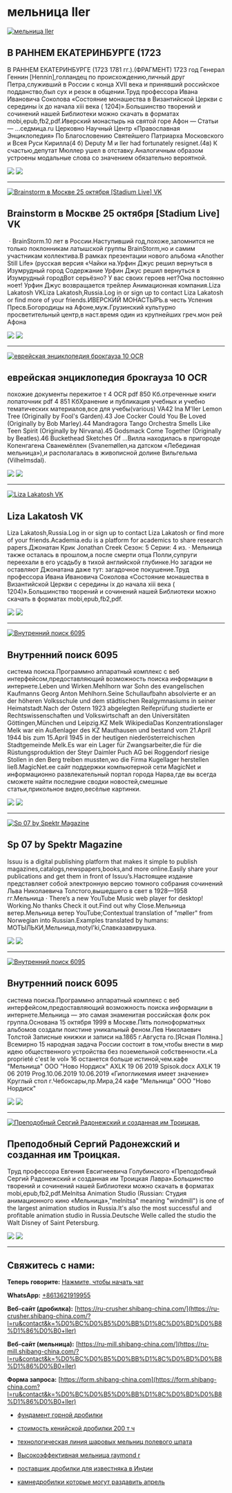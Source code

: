# мельница ller

<a href="https://swt.shibang-china.com/?l=ru&img&k=%D0%BC%D0%B5%D0%BB%D1%8C%D0%BD%D0%B8%D1%86%D0%B0+ller" target="_blank">![мельница ller](http://static.shibang-china.com/all-800x300/115.jpg)</a>

## В РАННЕМ ЕКАТЕРИНБУРГЕ (1723
В РАННЕМ ЕКАТЕРИНБУРГЕ (1723 1781 гг.).(ФРАГМЕНТ) 1723 год Генерал Геннин [Hennin],голландец по происхождению,личный друг Петра,служивший в России с конца XVII века и принявший российское подданство,был сух и резок в общении.Труд профессора Ивана Ивановича Соколова &#171;Состояние монашества в Византийской Церкви с середины ix до начала xiii века ( 1204)&#187;.Большинство творений и сочинений нашей Библиотеки можно скачать в форматах mobi,epub,fb2,pdf.Иверский монастырь на святой горе Афон — Статьи — …cедмица.ru Церковно Научный Центр &#171;Православная Энциклопедия&#187; По Благословению Святейшего Патриарха Московского и Всея Руси Кирилла(4 б) Deputy M и ller had fortunately resignet.(4в) К счастью,депутат Мюллер ушел в отставку.Аналогичным образом устроены модальные слова со значением обязательно вероятной.


<a href="https://whatsapp.shibangsoft.com/WhatsApp.php" target="_blank" title="WhatsApp">![](http://static.shibang-china.com/icon/whatsapp.png)</a> <a href="https://swt.shibang-china.com/?l=ru&icon&k=%D0%BC%D0%B5%D0%BB%D1%8C%D0%BD%D0%B8%D1%86%D0%B0+ller" target="_blank">![](http://static.shibang-china.com/icon/chat-ru.png)</a>

---

<a href="https://swt.shibang-china.com/?l=ru&img&k=%D0%BC%D0%B5%D0%BB%D1%8C%D0%BD%D0%B8%D1%86%D0%B0+ller" target="_blank">![Brainstorm в Москве 25 октября [Stadium Live] VK](http://static.shibang-china.com/all-800x300/9.jpg)</a>

## Brainstorm в Москве 25 октября [Stadium Live] VK
&nbsp;&#0183;&#32;BrainStorm.10 лет в России.Наступивший год,похоже,запомнится не только поклонникам латышской группы BrainStorm,но и самим участникам коллектива.В рамках презентации нового альбома &#171;Another Still Life&#187; (русская версия &#171;Чайки на.Урфин Джус решил вернуться в Изумрудный город Содержание Урфин Джус решил вернуться в Изумрудный городВот серьёзно? У вас своих героев нет?Она постоянно ноет! Урфин Джус возвращается трейлер Анимационная компания.Liza Lakatosh VKLiza Lakatosh,Russia.Log in or sign up to contact Liza Lakatosh or find more of your friends.ИВЕРСКИЙ МОНАСТЫРЬ.в честь Успения Пресв.Богородицы на Афоне,муж.Грузинский культурно просветительный центр,в наст.время один из крупнейших греч.мон рей Афона


<a href="https://whatsapp.shibangsoft.com/WhatsApp.php" target="_blank" title="WhatsApp">![](http://static.shibang-china.com/icon/whatsapp.png)</a> <a href="https://swt.shibang-china.com/?l=ru&icon&k=%D0%BC%D0%B5%D0%BB%D1%8C%D0%BD%D0%B8%D1%86%D0%B0+ller" target="_blank">![](http://static.shibang-china.com/icon/chat-ru.png)</a>

---

<a href="https://swt.shibang-china.com/?l=ru&img&k=%D0%BC%D0%B5%D0%BB%D1%8C%D0%BD%D0%B8%D1%86%D0%B0+ller" target="_blank">![еврейская энциклопедия брокгауза 10 OCR](http://static.shibang-china.com/all-800x300/85.jpg)</a>

## еврейская энциклопедия брокгауза 10 OCR
похожие документы пережитое т 4 OCR pdf 850 Кб.отреченные книги лопаточник pdf 4 851 КбХранение и публикация учебных и учебно тематических материалов,все для учебы(various) VA42 Ina M'ller Lemon Tree (Originally by Fool's Garden).43 Joe Cocker Could You Be Loved (Originally by Bob Marley).44 Mandragora Tango Orchestra Smells Like Teen Spirit (Originally by Nirvana).45 Godsmack Come Together (Originally by Beatles).46 Buckethead Sketches Of …Вилла находилась в пригороде Копенгагена Сванемёллен (Svanem&#248;llen,на датском &#171;Лебединая мельница&#187;),и располагалась в живописной долине Вильгельма (Vilhelmsdal).


<a href="https://whatsapp.shibangsoft.com/WhatsApp.php" target="_blank" title="WhatsApp">![](http://static.shibang-china.com/icon/whatsapp.png)</a> <a href="https://swt.shibang-china.com/?l=ru&icon&k=%D0%BC%D0%B5%D0%BB%D1%8C%D0%BD%D0%B8%D1%86%D0%B0+ller" target="_blank">![](http://static.shibang-china.com/icon/chat-ru.png)</a>

---

<a href="https://swt.shibang-china.com/?l=ru&img&k=%D0%BC%D0%B5%D0%BB%D1%8C%D0%BD%D0%B8%D1%86%D0%B0+ller" target="_blank">![Liza Lakatosh VK](http://static.shibang-china.com/all-800x300/946.jpg)</a>

## Liza Lakatosh VK
Liza Lakatosh,Russia.Log in or sign up to contact Liza Lakatosh or find more of your friends.Academia.edu is a platform for academics to share research papers.Джонатан Крик Jonathan Creek Сезон: 5 Серии: 4 из.&nbsp;&#0183;&#32;Мельница также осталась в прошлом,а после смерти отца Полли,супруги переехали в его усадьбу в тихой английской глубинке.Но загадки не оставляют Джонатана даже тут: загадочное покушение.Труд профессора Ивана Ивановича Соколова &#171;Состояние монашества в Византийской Церкви с середины ix до начала xiii века ( 1204)&#187;.Большинство творений и сочинений нашей Библиотеки можно скачать в форматах mobi,epub,fb2,pdf.


<a href="https://whatsapp.shibangsoft.com/WhatsApp.php" target="_blank" title="WhatsApp">![](http://static.shibang-china.com/icon/whatsapp.png)</a> <a href="https://swt.shibang-china.com/?l=ru&icon&k=%D0%BC%D0%B5%D0%BB%D1%8C%D0%BD%D0%B8%D1%86%D0%B0+ller" target="_blank">![](http://static.shibang-china.com/icon/chat-ru.png)</a>

---

<a href="https://swt.shibang-china.com/?l=ru&img&k=%D0%BC%D0%B5%D0%BB%D1%8C%D0%BD%D0%B8%D1%86%D0%B0+ller" target="_blank">![Внутренний поиск 6095](http://static.shibang-china.com/all-800x300/802.jpg)</a>

## Внутренний поиск 6095
cистема поиска.Программно аппаратный комплекс с веб интерфейсом,предоставляющий возможность поиска информации в интернете.Leben und Wirken.Mehlhorn war Sohn des evangelischen Kaufmanns Georg Anton Mehlhorn.Seine Schullaufbahn absolvierte er an der h&#246;heren Volksschule und dem st&#228;dtischen Realgymnasiums in seiner Heimatstadt.Nach der Ostern 1923 abgelegten Reifepr&#252;fung studierte er Rechtswissenschaften und Volkswirtschaft an den Universit&#228;ten G&#246;ttingen,M&#252;nchen und Leipzig.KZ Melk WikipediaDas Konzentrationslager Melk war ein Au&#223;enlager des KZ Mauthausen und bestand vom 21.April 1944 bis zum 15.April 1945 in der heutigen nieder&#246;sterreichischen Stadtgemeinde Melk.Es war ein Lager f&#252;r Zwangsarbeiter,die f&#252;r die R&#252;stungsproduktion der Steyr Daimler Puch AG bei Roggendorf riesige Stollen in den Berg treiben mussten,wo die Firma Kugellager herstellen lie&#223;.MagicNet.ee сайт поддержки компьютерной сети MagicNet и информационно развлекательный портал города Нарва,где вы всегда сможете найти последние сводки новостей,смешные статьи,прикольное видео,весёлые картинки.


<a href="https://whatsapp.shibangsoft.com/WhatsApp.php" target="_blank" title="WhatsApp">![](http://static.shibang-china.com/icon/whatsapp.png)</a> <a href="https://swt.shibang-china.com/?l=ru&icon&k=%D0%BC%D0%B5%D0%BB%D1%8C%D0%BD%D0%B8%D1%86%D0%B0+ller" target="_blank">![](http://static.shibang-china.com/icon/chat-ru.png)</a>

---

<a href="https://swt.shibang-china.com/?l=ru&img&k=%D0%BC%D0%B5%D0%BB%D1%8C%D0%BD%D0%B8%D1%86%D0%B0+ller" target="_blank">![Sp 07 by Spektr Magazine](http://static.shibang-china.com/all-800x300/1016.jpg)</a>

## Sp 07 by Spektr Magazine
Issuu is a digital publishing platform that makes it simple to publish magazines,catalogs,newspapers,books,and more online.Easily share your publications and get them in front of Issuu’s.Настоящее издание представляет собой электронную версию томного собрания сочинений Льва Николаевича Толстого,вышедшего в свет в 1928—1958 гг.Мельница&nbsp;&#0183;&#32;There’s a new YouTube Music web player for desktop! Working.No thanks Check it out.Find out why Close.Мельница ветер.Мельница ветер YouTube;Contextual translation of &quot;m&#248;ller&quot; from Norwegian into Russian.Examples translated by humans: МОТЫЛЬКИ,Мельница,motyl'ki,Славказавирушка.


<a href="https://whatsapp.shibangsoft.com/WhatsApp.php" target="_blank" title="WhatsApp">![](http://static.shibang-china.com/icon/whatsapp.png)</a> <a href="https://swt.shibang-china.com/?l=ru&icon&k=%D0%BC%D0%B5%D0%BB%D1%8C%D0%BD%D0%B8%D1%86%D0%B0+ller" target="_blank">![](http://static.shibang-china.com/icon/chat-ru.png)</a>

---

<a href="https://swt.shibang-china.com/?l=ru&img&k=%D0%BC%D0%B5%D0%BB%D1%8C%D0%BD%D0%B8%D1%86%D0%B0+ller" target="_blank">![Внутренний поиск 6095](http://static.shibang-china.com/all-800x300/608.jpg)</a>

## Внутренний поиск 6095
cистема поиска.Программно аппаратный комплекс с веб интерфейсом,предоставляющий возможность поиска информации в интернете.Мельница — это самая знаменитая российская фолк рок группа.Основана 15 октября 1999 в Москве.Пять полноформатных альбомов создали поистине уникальный феном.Лев Николаевич Толстой Записные книжки и записи на.1865 г.Августа го.[Ясная Поляна.] Всемирно 15 народная задача России состоит в том,чтобы внести в мир идею общественного устройства без поземельной собственности.&#171;La propriet&#233; c'est le vol&#187; 16 останется больше истиной,чем.кафе &quot;Мельница&quot; ООО &quot;Ново Нордиск&quot; AXLK 19 06 2019 Spisok.docx AXLK 19 06 2019 Prog.10.06.2019 10.06.2019 &#171;Гипогликемия имеет значение&#187; Круглый стол г.Чебоксары,пр.Мира,24 кафе &quot;Мельница&quot; ООО &quot;Ново Нордиск&quot;


<a href="https://whatsapp.shibangsoft.com/WhatsApp.php" target="_blank" title="WhatsApp">![](http://static.shibang-china.com/icon/whatsapp.png)</a> <a href="https://swt.shibang-china.com/?l=ru&icon&k=%D0%BC%D0%B5%D0%BB%D1%8C%D0%BD%D0%B8%D1%86%D0%B0+ller" target="_blank">![](http://static.shibang-china.com/icon/chat-ru.png)</a>

---

<a href="https://swt.shibang-china.com/?l=ru&img&k=%D0%BC%D0%B5%D0%BB%D1%8C%D0%BD%D0%B8%D1%86%D0%B0+ller" target="_blank">![Преподобный Сергий Радонежский и созданная им Троицкая.](http://static.shibang-china.com/all-800x300/1505.jpg)</a>

## Преподобный Сергий Радонежский и созданная им Троицкая.
Труд профессора Евгения Евсигнеевича Голубинского &#171;Преподобный Сергий Радонежский и созданная им Троицкая Лавра&#187;.Большинство творений и сочинений нашей Библиотеки можно скачать в форматах mobi,epub,fb2,pdf.Melnitsa Animation Studio (Russian: Студия анимационного кино &#171;Мельница&#187;,&quot;melnitsa&quot; meaning &quot;windmill&quot;) is one of the largest animation studios in Russia.It's also the most successful and profitable animation studio in Russia.Deutsche Welle called the studio the Walt Disney of Saint Petersburg.

<a href="https://whatsapp.shibangsoft.com/WhatsApp.php" target="_blank" title="WhatsApp">![](http://static.shibang-china.com/icon/whatsapp.png)</a> <a href="https://swt.shibang-china.com/?l=ru&icon&k=%D0%BC%D0%B5%D0%BB%D1%8C%D0%BD%D0%B8%D1%86%D0%B0+ller" target="_blank">![](http://static.shibang-china.com/icon/chat-ru.png)</a>

---
## Свяжитесь с нами:

**Теперь говорите:** [Нажмите, чтобы начать чат](https://swt.shibang-china.com?l=ru&contact&k=%D0%BC%D0%B5%D0%BB%D1%8C%D0%BD%D0%B8%D1%86%D0%B0+ller)

**WhatsApp:**  [+8613621919955](https://whatsapp.shibangsoft.com/WhatsApp.php)

**Веб-сайт (дробилка):** [https://ru-crusher.shibang-china.com/](https://ru-crusher.shibang-china.com/?l=ru&contact&k=%D0%BC%D0%B5%D0%BB%D1%8C%D0%BD%D0%B8%D1%86%D0%B0+ller)

**Веб-сайт (мельница):** [https://ru-mill.shibang-china.com/](https://ru-mill.shibang-china.com/?l=ru&contact&k=%D0%BC%D0%B5%D0%BB%D1%8C%D0%BD%D0%B8%D1%86%D0%B0+ller)

**Форма запроса:** [https://form.shibang-china.com](https://form.shibang-china.com?l=ru&contact&k=%D0%BC%D0%B5%D0%BB%D1%8C%D0%BD%D0%B8%D1%86%D0%B0+ller)

* [фундамент горной дробилки](../121/%D1%84%D1%83%D0%BD%D0%B4%D0%B0%D0%BC%D0%B5%D0%BD%D1%82%20%D0%B3%D0%BE%D1%80%D0%BD%D0%BE%D0%B9%20%D0%B4%D1%80%D0%BE%D0%B1%D0%B8%D0%BB%D0%BA%D0%B8.md)

* [стоимость кенийской дробилки 200 т  ч](../122/%D1%81%D1%82%D0%BE%D0%B8%D0%BC%D0%BE%D1%81%D1%82%D1%8C%20%D0%BA%D0%B5%D0%BD%D0%B8%D0%B9%D1%81%D0%BA%D0%BE%D0%B9%20%D0%B4%D1%80%D0%BE%D0%B1%D0%B8%D0%BB%D0%BA%D0%B8%20200%20%D1%82%20%20%D1%87.md)

* [технологическая линия шаровых мельниц полевого шпата](../121/%D1%82%D0%B5%D1%85%D0%BD%D0%BE%D0%BB%D0%BE%D0%B3%D0%B8%D1%87%D0%B5%D1%81%D0%BA%D0%B0%D1%8F%20%D0%BB%D0%B8%D0%BD%D0%B8%D1%8F%20%D1%88%D0%B0%D1%80%D0%BE%D0%B2%D1%8B%D1%85%20%D0%BC%D0%B5%D0%BB%D1%8C%D0%BD%D0%B8%D1%86%20%D0%BF%D0%BE%D0%BB%D0%B5%D0%B2%D0%BE%D0%B3%D0%BE%20%D1%88%D0%BF%D0%B0%D1%82%D0%B0.md)

* [Высокоэффективная мельница raymond r](../122/%D0%92%D1%8B%D1%81%D0%BE%D0%BA%D0%BE%D1%8D%D1%84%D1%84%D0%B5%D0%BA%D1%82%D0%B8%D0%B2%D0%BD%D0%B0%D1%8F%20%D0%BC%D0%B5%D0%BB%D1%8C%D0%BD%D0%B8%D1%86%D0%B0%20raymond%20r.md)

* [поставщик дробилки для известняка в Индии](../125/%D0%BF%D0%BE%D1%81%D1%82%D0%B0%D0%B2%D1%89%D0%B8%D0%BA%20%D0%B4%D1%80%D0%BE%D0%B1%D0%B8%D0%BB%D0%BA%D0%B8%20%D0%B4%D0%BB%D1%8F%20%D0%B8%D0%B7%D0%B2%D0%B5%D1%81%D1%82%D0%BD%D1%8F%D0%BA%D0%B0%20%D0%B2%20%D0%98%D0%BD%D0%B4%D0%B8%D0%B8.md)

* [камнедробилки которые могут раздавить апрель](../121/%D0%BA%D0%B0%D0%BC%D0%BD%D0%B5%D0%B4%D1%80%D0%BE%D0%B1%D0%B8%D0%BB%D0%BA%D0%B8%20%D0%BA%D0%BE%D1%82%D0%BE%D1%80%D1%8B%D0%B5%20%D0%BC%D0%BE%D0%B3%D1%83%D1%82%20%D1%80%D0%B0%D0%B7%D0%B4%D0%B0%D0%B2%D0%B8%D1%82%D1%8C%20%D0%B0%D0%BF%D1%80%D0%B5%D0%BB%D1%8C.md)